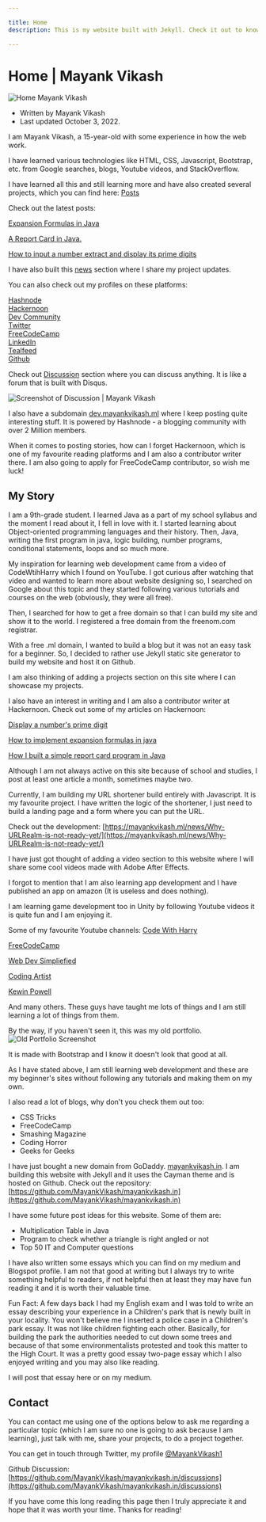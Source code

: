 ```yaml
---

title: Home
description: This is my website built with Jekyll. Check it out to know more about me.

---
```


# Home | Mayank Vikash 

![Home  Mayank Vikash](https://mayankvikash.ml/img/home/home-mayankvikash.jpeg)

- Written by Mayank Vikash
- Last updated October 3, 2022.


I am Mayank Vikash, a 15-year-old with some experience in how the web work.

I have learned various technologies like HTML, CSS, Javascript, Bootstrap, etc. from Google searches, blogs, Youtube videos, and StackOverflow.

I have learned all this and still learning more and have also created several projects, which you can find here: [Posts](https://mayankvikash.ml/posts)

Check out the latest posts:

[Expansion Formulas in Java](https://mayankvikash.ml/posts/Expansion-Formulas-in-Java/)

[A Report Card in Java.](https://mayankvikash.ml/posts/simple-report-card-in-java.html)

[How to input a number extract and display its prime digits](https://mayankvikash.ml/posts/how-to-input-a-number-and-display-its-prime-digits/)

I have also built this [news](https://mayankvikash.ml/news) section where I share my project updates.

You can also check out my profiles on these platforms:

[Hashnode](https://hashnode.com/@MayankVikash)  
[Hackernoon](https://hackernoon.com/u/mayankvikash)  
[Dev Community](https://dev.to/mayankvikash)  
[Twitter](https://twitter.com/MayankVikash1)  
[FreeCodeCamp](https://www.freecodecamp.org/mayankvikash)  
[LinkedIn](https://in.linkedin.com/in/mayank-vikash-466972200)  
[Tealfeed](https://tealfeed.com/mayankvikash)  
[Github](https://github.com/MayankVikash)  

Check out [Discussion](https://mayankvikash.ml/discussion) section where you can discuss anything. It is like a forum that is built with Disqus.

![Screenshot of Discussion | Mayank Vikash](https://mayankvikash.ml/img/home/discussion-mayankvikash-screenshot.jpeg)

I also have a subdomain [dev.mayankvikash.ml](https://dev.mayankvikash.ml) where I keep posting quite interesting stuff. It is powered by  Hashnode - a blogging community with over 2 Million members. 

When it comes to posting stories, how can I forget Hackernoon, which is one of my favourite reading platforms and I am also a contributor writer there. I am also going to apply for FreeCodeCamp contributor, so wish me luck!

## My Story
I am a 9th-grade student. I learned Java as a part of my school syllabus and the moment I read about it, I fell in love with it. I started learning about Object-oriented programming languages and their history. Then, Java, writing the first program in java, logic building, number programs, conditional statements, loops and so much more.

My inspiration for learning web development came from a video of CodeWtihHarry which I found on YouTube. I got curious after watching that video and wanted to learn more about website designing so, I searched on Google about this topic and they started following various tutorials and courses on the web (obviously, they were all free).

Then, I searched for how to get a free domain so that I can build my site and show it to the world. I registered a free domain from the freenom.com registrar.

With a free .ml domain, I wanted to build a blog but it was not an easy task for a beginner. So, I decided to rather use Jekyll static site generator to build my website and host it on Github.

I am also thinking of adding a projects section on this site where I can showcase my projects.

I also have an interest in writing and I am also a contributor writer at Hackernoon. Check out some of my articles on Hackernoon:

[Display a number's prime digit](https://hackernoon.com/display-a-numbers-prime-digits)

[How to implement expansion formulas in java](https://hackernoon.com/how-to-implement-expansion-formulas-in-java)

[How I built a simple report card program in Java](https://hackernoon.com/how-i-built-a-simple-report-card-program-in-java)

Although I am not always active on this site because of school and studies, I post at least one article a month, sometimes maybe two.

Currently, I am building my URL shortener build entirely with Javascript. It is my favourite project. I have written the logic of the shortener, I just need to build a landing page and a form where you can put the URL. 

Check out the development:
[https://mayankvikash.ml/news/Why-URLRealm-is-not-ready-yet/](https://mayankvikash.ml/news/Why-URLRealm-is-not-ready-yet/)

I have just got thought of adding a video section to this website where I will share some cool videos made with Adobe After Effects.

I forgot to mention that I am also learning app development and I have published an app on amazon (It is useless and does nothing).

I am learning game development too in Unity by following Youtube videos it is quite fun and I am enjoying it.

Some of my favourite Youtube channels:
[Code With Harry](https://youtube.com/c/CodeWithHarry)

[FreeCodeCamp](https://youtube.com/c/Freecodecamp)

[Web Dev Simpliefied](https://youtube.com/c/WebDevSimplified)

[Coding Artist](https://youtube.com/c/CodingArtist)

[Kewin Powell](https://youtube.com/kepowob)

And many others. These guys have taught me lots of things and I am still learning a lot of things from them.

By the way, if you haven't seen it, this was my old portfolio.
![Old  Portfolio Screenshot](https://mayankvikash.ml/img/home/2022-portfolio-updated-screenshot.jpeg)

It is made with Bootstrap and I know it doesn't look that good at all. 

As I have stated above, I am still learning web development and these are my beginner's sites without following any tutorials and making them on my own.

I also read a lot of blogs, why don't you check them out too:

- CSS Tricks
- FreeCodeCamp
- Smashing Magazine
- Coding Horror
- Geeks for Geeks

I have just bought a new domain from GoDaddy. [mayankvikash.in](https://mayankvikash.in/). I am building this website with Jekyll and it uses the Cayman theme and is hosted on Github. Check out the repository: [https://github.com/MayankVikash/mayankvikash.in](https://github.com/MayankVikash/mayankvikash.in)

I have some future post ideas for this website. Some of them are:
- Multiplication Table in Java
- Program to check whether a triangle is right angled or not
- Top 50 IT and Computer questions


I have also written some essays which you can find on my medium and Blogspot profile. I am not that good at writing but I always try to write something helpful to readers, if not helpful then at least they may have fun reading it and it is worth their valuable time.

Fun Fact: A few days back I had my English exam and I was told to write an essay describing your experience in a Children's park that is newly built in your locality. You won't believe me I inserted a police case in a Children's park essay. It was not like children fighting each other. Basically, for building the park the authorities needed to cut down some trees and because of that some environmentalists protested and took this matter to the High Court. It was a pretty good essay two-page essay which I also enjoyed writing and you may also like reading.

I will post that essay here or on my medium.

## Contact
You can contact me using one of the options below to ask me regarding a particular topic (which I am sure no one is going to ask because I am learning), just talk with me, share your projects, to do a project together.

You can get in touch through Twitter, my profile [@MayankVikash1](https://twitter.com/MayankVikash1)

Github Discussion: [https://github.com/MayankVikash/mayankvikash.in/discussions](https://github.com/MayankVikash/mayankvikash.in/discussions)

If you have come this long reading this page then I truly appreciate it and hope that it was worth your time.  Thanks for reading!














 
















